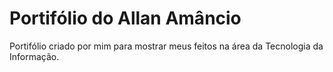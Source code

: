 # Portifólio do Allan Amâncio
Portifólio criado por mim para mostrar meus feitos na área da Tecnologia da Informação.

